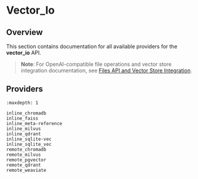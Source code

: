 # Vector_Io

## Overview

This section contains documentation for all available providers for the **vector_io** API.

> **Note**: For OpenAI-compatible file operations and vector store integration documentation, see [Files API and Vector Store Integration](../files/index.md).

## Providers

```{toctree}
:maxdepth: 1

inline_chromadb
inline_faiss
inline_meta-reference
inline_milvus
inline_qdrant
inline_sqlite-vec
inline_sqlite_vec
remote_chromadb
remote_milvus
remote_pgvector
remote_qdrant
remote_weaviate
```
